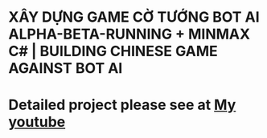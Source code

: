 ﻿# XÂY DỰNG GAME CỜ TƯỚNG BOT AI ALPHA-BETA-RUNNING + MINMAX C# | BUILDING CHINESE GAME AGAINST BOT AI

# Detailed project please see at [My youtube](https://www.youtube.com/watch?v=MKX6j2htueU&t=10s)
